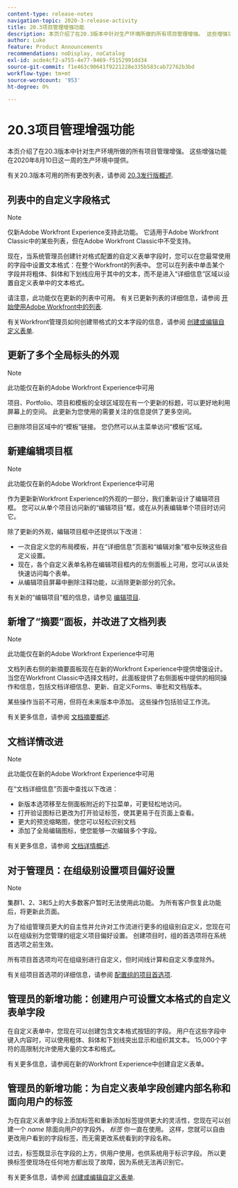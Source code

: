 ```yaml
---
content-type: release-notes
navigation-topic: 2020-3-release-activity
title: 20.3项目管理增强功能
description: 本页介绍了在20.3版本中针对生产环境所做的所有项目管理增强。 这些增强功能在2020年8月10日这一周的生产环境中提供。
author: Luke
feature: Product Announcements
recommendations: noDisplay, noCatalog
exl-id: acde4cf2-a755-4e77-9469-f5152991dd34
source-git-commit: f1e463c90641f9221228e335b583cab72762b3bd
workflow-type: tm+mt
source-wordcount: '953'
ht-degree: 0%

---
```


# 20.3项目管理增强功能

本页介绍了在20.3版本中针对生产环境所做的所有项目管理增强。 这些增强功能在2020年8月10日这一周的生产环境中提供。

有关20.3版本可用的所有更改列表，请参阅 [20.3发行版概述](../../../product-announcements/product-releases/20.3-release-activity/20-3-release-overview.md).

## 列表中的自定义字段格式

>[!NOTE]
>
>仅新Adobe Workfront Experience支持此功能。 它适用于Adobe Workfront Classic中的某些列表，但在Adobe Workfront Classic中不受支持。

现在，当系统管理员创建针对格式配置的自定义表单字段时，您可以在您最常使用的字段中设置文本格式：在整个Workfront的列表中。 您可以在列表中单击某个字段并将粗体、斜体和下划线应用于其中的文本，而不是进入“详细信息”区域以设置自定义表单中的文本格式。

请注意，此功能仅在更新的列表中可用。 有关已更新列表的详细信息，请参阅 [开始使用Adobe Workfront中的列表](../../../workfront-basics/navigate-workfront/use-lists/view-items-in-a-list.md).

有关Workfront管理员如何创建带格式的文本字段的信息，请参阅 [创建或编辑自定义表单](../../../administration-and-setup/customize-workfront/create-manage-custom-forms/create-or-edit-a-custom-form.md).

## 更新了多个全局标头的外观

>[!NOTE]
>
>此功能仅在新的Adobe Workfront Experience中可用

项目、Portfolio、项目和模板的全球区域现在有一个更新的标题，可以更好地利用屏幕上的空间。 此更新为您使用的需要关注的信息提供了更多空间。

已删除项目区域中的“模板”链接。 您仍然可以从主菜单访问“模板”区域。

## 新建编辑项目框

>[!NOTE]
>
>此功能仅在新的Adobe Workfront Experience中可用

作为更新新Workfront Experience的外观的一部分，我们重新设计了编辑项目框。 您可以从单个项目访问新的“编辑项目”框，或在从列表编辑单个项目时访问它。

除了更新的外观，编辑项目框中还提供以下改进：

* 一次自定义您的布局模板，并在“详细信息”页面和“编辑对象”框中反映这些自定义设置。
* 现在，各个自定义表单名称在编辑项目框内的左侧面板上可用，您可以从该处快速访问每个表单。
* 从编辑项目屏幕中删除注释功能，以消除更新部分的冗余。

<!--
<p data-mc-conditions="QuicksilverOrClassic.Draft mode">For information about the new Edit Box box, see "New Edit Object box" (NEW ARTICLE, LINK LATER!!).</p>
-->

有关新的“编辑项目”框的信息，请参见 [编辑项目](../../../manage-work/projects/manage-projects/edit-projects.md).

## 新增了“摘要”面板，并改进了文档列表

>[!NOTE]
>
>此功能仅在新的Adobe Workfront Experience中可用

文档列表右侧的新摘要面板现在在新的Workfront Experience中提供增强设计。 当您在Workfront Classic中选择文档时，此面板提供了右侧面板中提供的相同操作和信息，包括文档详细信息、更新、自定义Forms、审批和文档版本。

某些操作当前不可用，但将在未来版本中添加。 这些操作包括验证工作流。

有关更多信息，请参阅 [文档摘要概述](../../../documents/managing-documents/summary-for-documents.md).

## 文档详情改进

>[!NOTE]
>
>此功能仅在新的Adobe Workfront Experience中可用

在“文档详细信息”页面中查找以下改进：

* 新版本选项移至左侧面板附近的下拉菜单，可更轻松地访问。
* 打开验证图标已更改为打开验证标签，使其更易于在页面上查看。
* 更大的预览缩略图，使您可以轻松识别文档
* 添加了全局编辑图标，使您能够一次编辑多个字段。

有关更多信息，请参阅 [文档详情概述](../../../documents/managing-documents/document-details-overview.md).

## 对于管理员：在组级别设置项目偏好设置

>[!NOTE]
>
>集群1、2、3和5上的大多数客户暂时无法使用此功能。 为所有客户恢复此功能后，将更新此页面。

为了给组管理员更大的自主性并允许对工作流进行更多的组级别自定义，您现在可以在组级别为您管理的组定义项目偏好设置。 创建项目时，组的首选项将在系统首选项之前生效。

所有项目首选项均可在组级别进行自定义，但时间线计算和自定义季度除外。

有关组项目首选项的详细信息，请参阅 [配置组的项目首选项](../../../administration-and-setup/manage-groups/create-and-manage-groups/configure-project-preferences-group.md).

## 管理员的新增功能：创建用户可设置文本格式的自定义表单字段

在自定义表单中，您现在可以创建包含文本格式按钮的字段。 用户在这些字段中键入内容时，可以使用粗体、斜体和下划线突出显示和组织其文本。 15,000个字符的高限制允许使用大量的文本和格式。

有关更多信息，请参阅在新的Workfront Experience中创建自定义表单。

## 管理员的新增功能：为自定义表单字段创建内部名称和面向用户的标签

为在自定义表单字段上添加标签和重新添加标签提供更大的灵活性，您现在可以创建一个 *name* 除面向用户的字段外， *标签* 你一直在使用。 这样，您就可以自由更改用户看到的字段标签，而无需更改系统看到的字段名称。

过去，标签既显示在字段的上方，供用户使用，也供系统用于标识字段。 所以更换标签使现场在任何地方都出现了故障，因为系统无法再识别它。

有关更多信息，请参阅 [创建或编辑自定义表单](../../../administration-and-setup/customize-workfront/create-manage-custom-forms/create-or-edit-a-custom-form.md).

